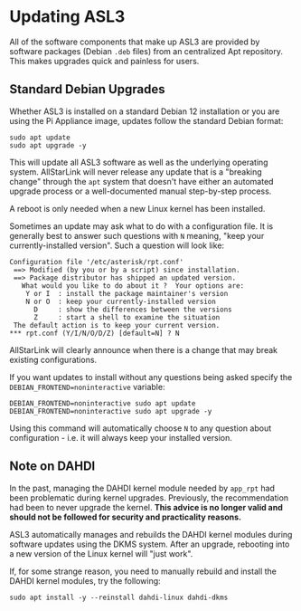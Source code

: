 # Updating ASL3
All of the software components that make up ASL3 are provided by software packages (Debian `.deb` files) from an centralized Apt repository. This makes upgrades quick and painless for users.

## Standard Debian Upgrades
Whether ASL3 is installed on a standard Debian 12 installation or you are using the Pi Appliance image, updates follow the standard Debian format:

```
sudo apt update
sudo apt upgrade -y
```

This will update all ASL3 software as well as the underlying operating system. AllStarLink will never release any update that is a "breaking change" through the `apt` system that doesn't have either an automated upgrade process or a well-documented manual step-by-step process.

A reboot is only needed when a new Linux kernel has been installed.

Sometimes an update may ask what to do with a configuration file. It is generally best to answer such questions with `N` meaning, "keep your currently-installed version". Such a question will look like:

```
Configuration file '/etc/asterisk/rpt.conf'
 ==> Modified (by you or by a script) since installation.
 ==> Package distributor has shipped an updated version.
   What would you like to do about it ?  Your options are:
    Y or I  : install the package maintainer's version
    N or O  : keep your currently-installed version
      D     : show the differences between the versions
      Z     : start a shell to examine the situation
 The default action is to keep your current version.
*** rpt.conf (Y/I/N/O/D/Z) [default=N] ? N
```

AllStarLink will clearly announce when there is a change that may break existing configurations.

If you want updates to install without any questions being asked specify the `DEBIAN_FRONTEND=noninteractive` variable:

```
DEBIAN_FRONTEND=noninteractive sudo apt update
DEBIAN_FRONTEND=noninteractive sudo apt upgrade -y
```

Using this command will automatically choose `N` to any question about configuration - i.e. it will always keep your installed version.

## Note on DAHDI
In the past, managing the DAHDI kernel module needed by `app_rpt` had been problematic during kernel upgrades. Previously, the recommendation had been to never upgrade
the kernel. **This advice is no longer valid and should not be followed for security and practicality reasons.**

ASL3 automatically manages and rebuilds the DAHDI kernel modules during software updates using the DKMS system. After an upgrade, rebooting into a new version of the Linux kernel will "just work".

If, for some strange reason, you need to manually rebuild and install the DAHDI kernel modules, try the following:

```
sudo apt install -y --reinstall dahdi-linux dahdi-dkms
```